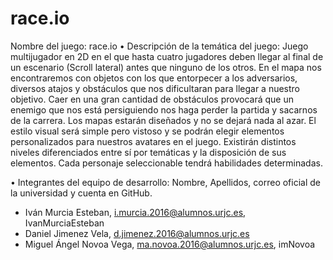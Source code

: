 # race.io

 Nombre del juego: race.io
• Descripción de la temática del juego: Juego multijugador en 2D en el que hasta cuatro jugadores deben llegar al final de un escenario (Scroll lateral) antes que ninguno de los otros. En el mapa nos encontraremos con objetos con los que entorpecer a los adversarios, diversos atajos y obstáculos que nos dificultaran para llegar a nuestro objetivo. Caer en una gran cantidad de obstáculos provocará que un enemigo que nos está persiguiendo nos haga perder la partida y sacarnos de la carrera. Los mapas estarán diseñados y no se dejará nada al azar. El estilo visual será simple pero vistoso y se podrán elegir elementos personalizados para nuestros avatares en el juego. Existirán distintos niveles diferenciados entre sí por temáticas y la disposición de sus elementos. Cada personaje seleccionable tendrá habilidades determinadas. 

• Integrantes del equipo de desarrollo: Nombre, Apellidos, correo oficial de la universidad y
cuenta en GitHub.
 - Iván Murcia Esteban, i.murcia.2016@alumnos.urjc.es, IvanMurciaEsteban
 - Daniel Jimenez Vela, d.jimenez.2016@alumnos.urjc.es
 - Miguel Ángel Novoa Vega, ma.novoa.2016@alumnos.urjc.es, imNovoa
